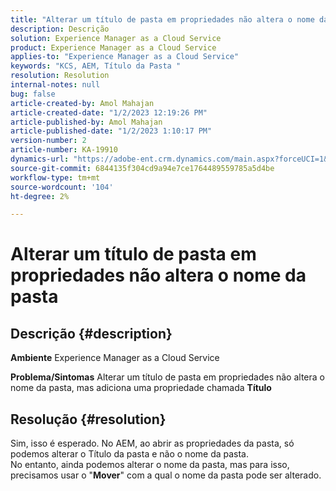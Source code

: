 ```yaml
---
title: "Alterar um título de pasta em propriedades não altera o nome da pasta"
description: Descrição
solution: Experience Manager as a Cloud Service
product: Experience Manager as a Cloud Service
applies-to: "Experience Manager as a Cloud Service"
keywords: "KCS, AEM, Título da Pasta "
resolution: Resolution
internal-notes: null
bug: false
article-created-by: Amol Mahajan
article-created-date: "1/2/2023 12:19:26 PM"
article-published-by: Amol Mahajan
article-published-date: "1/2/2023 1:10:17 PM"
version-number: 2
article-number: KA-19910
dynamics-url: "https://adobe-ent.crm.dynamics.com/main.aspx?forceUCI=1&pagetype=entityrecord&etn=knowledgearticle&id=e2e964ae-978a-ed11-81ac-6045bd006ce9"
source-git-commit: 6844135f304cd9a94e7ce1764489559785a5d4be
workflow-type: tm+mt
source-wordcount: '104'
ht-degree: 2%

---
```


# Alterar um título de pasta em propriedades não altera o nome da pasta

## Descrição {#description}

<b>Ambiente</b>
Experience Manager as a Cloud Service


<b>Problema/Sintomas</b>
Alterar um título de pasta em propriedades não altera o nome da pasta, mas adiciona uma propriedade chamada <b>Título</b>


## Resolução {#resolution}

Sim, isso é esperado. No AEM, ao abrir as propriedades da pasta, só podemos alterar o Título da pasta e não o nome da pasta.<br>
No entanto, ainda podemos alterar o nome da pasta, mas para isso, precisamos usar o &quot;<b>Mover</b>&quot; com a qual o nome da pasta pode ser alterado.
